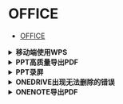 # OFFICE

- [OFFICE](#office)


<details>
<summary><b>移动端使用WPS</b></summary>

在平板和PAD上，由于很少涉及编辑功能，而只需要查看、备份文档，因此建议使用WPS；加上北航商用会员授权，效果不错。

PS：PAD版本的OFFICE很垃圾。

在MAC和WINDOWS上建议使用北航授权的OFFICE。但注意，WINDOWS账户还是建议用自己的账号。

</details>

<details>
<summary><b>PPT高质量导出PDF</b></summary>

- `文件 -> 导出 -> 创建 Adobe PDF`
- 不要直接打印：虽然可高质量打印，但会留白边。

</details>

<details>
<summary><b>PPT录屏</b></summary>

直接用PPT提供的录屏功能。每一页的录屏（音）是独立的，可以单独删改。

</details>

<details>
<summary><b>ONEDRIVE出现无法删除的错误</b></summary>

右键盘符，查错并修复，重启。

</details>

<details>
<summary><b>ONENOTE导出PDF</b></summary>

- 打印：`Microsoft Print to PDF`
  - 没有书签。
  - 图像不会过宽，且图像中的文字被删除，保护隐私。
- 直接导出
  - 图像可能过宽溢出。
- 数字珍宝
  - 可以加入书签，但没有解决图像过宽。

</details>
